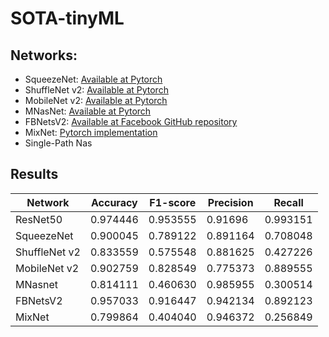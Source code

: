 # SOTA-tinyML

## Networks:
* SqueezeNet: [Available at Pytorch](https://pytorch.org/docs/stable/torchvision/models.html) 
* ShuffleNet v2: [Available at Pytorch](https://pytorch.org/docs/stable/torchvision/models.html)
* MobileNet v2: [Available at Pytorch](https://pytorch.org/docs/stable/torchvision/models.html)
* MNasNet: [Available at Pytorch](https://pytorch.org/docs/stable/torchvision/models.html)
* FBNetsV2: [Available at Facebook GitHub repository](https://github.com/facebookresearch/mobile-vision)
* MixNet: [Pytorch implementation](https://github.com/ansleliu/MixNet-PyTorch)
* Single-Path Nas


## Results

| Network | Accuracy | F1-score | Precision | Recall |
| -- | -- | -- | -- | -- |
| ResNet50 | 0.974446 | 0.953555 | 0.91696 | 0.993151 |
| SqueezeNet | 0.900045 | 0.789122 | 0.891164 | 0.708048 |
| ShuffleNet v2 | 0.833559 | 0.575548 | 0.881625 | 0.427226 |
| MobileNet v2 | 0.902759 | 0.828549 | 0.775373 | 0.889555 |
| MNasnet | 0.814111 | 0.460630 | 0.985955 | 0.300514 |
| FBNetsV2 | 0.957033 | 0.916447 | 0.942134 | 0.892123 |
| MixNet | 0.799864 | 0.404040 | 0.946372 | 0.256849 |
